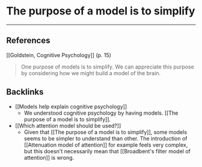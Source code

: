 # The purpose of a model is to simplify
---
## References
[[Goldstein, Cognitive Psychology]] (p. 15)
> One purpose of models is to simplify. We can appreciate this purpose by considering how we might build a model of the brain.

## Backlinks
* [[Models help explain cognitive psychology]]
	* We understood cognitive psychology by having models. [[The purpose of a model is to simplify]].
* [[Which attention model should be used?]]
	* Given that [[The purpose of a model is to simplify]], some models seems to be simpler to understand than other. The introduction of [[Attenuation model of attention]] for example feels very complex, but this doesn't necessarily mean that [[Broadbent's filter model of attention]] is wrong.

<!-- #evergreen -->

<!-- {BearID:C23B78FA-CD81-4DF9-B165-3FC57E12E763-64008-00000175F3BA56C6} -->
